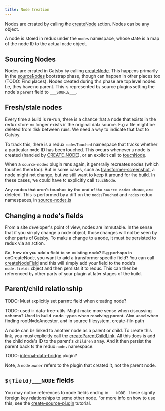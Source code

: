 ```yaml
---
title: Node Creation
---
```


Nodes are created by calling the [createNode](/docs/actions/#createNode) action. Nodes can be any object.

A node is stored in redux under the `nodes` namespace, whose state is a map of the node ID to the actual node object.

## Sourcing Nodes

Nodes are created in Gatsby by calling [createNode](/docs/actions/#createNode). This happens primarily in the [sourceNodes](/docs/node-apis/#sourceNodes) bootstrap phase, though can happen in other places too (TODO: Find places). Nodes created during this phase are top level nodes. I.e, they have no parent. This is represented by source plugins setting the node's `parent` field to `___SOURCE___`.

## Fresh/stale nodes

Every time a build is re-run, there is a chance that a node that exists in the redux store no longer exists in the original data source. E.g a file might be deleted from disk between runs. We need a way to indicate that fact to Gatsby.

To track this, there is a redux `nodesTouched` namespace that tracks whether a particular node ID has been touched. This occurs whenever a node is created (handled by [CREATE_NODE](https://github.com/gatsbyjs/gatsby/blob/master/packages/gatsby/src/redux/reducers/nodes-touched.js)), or an explicit call to [touchNode](/docs/bound-action-creators/#touchNode). 

When a `source-nodes` plugin runs again, it generally recreates nodes (which touches them too). But in some cases, such as [transformer-screenshot](https://github.com/gatsbyjs/gatsby/blob/master/packages/gatsby-transformer-screenshot/src/gatsby-node.js#L56), a node might not change, but we still want to keep it around for the build. In these cases, we could have to explicitly call `touchNode`. 

Any nodes that aren't touched by the end of the `source-nodes` phase, are deleted. This is performed by a diff on the `nodesTouched` and `nodes` redux namespaces, in [source-nodes.js](https://github.com/gatsbyjs/gatsby/blob/master/packages/gatsby/src/utils/source-nodes.js)

## Changing a node's fields

From a site developer's point of view, nodes are immutable. In the sense that if you simply change a node object, those changes will not be seen by other parts of Gatsby. To make a change to a node, it must be persisted to redux via an action.

So, how do you add a field to an existing node? E.g perhaps in onCreateNode, you want to add a transformer specific field? You can call [createNodeField]() and this will simply add your field to the node's `node.fields` object and then persists it to redux. This can then be referenced by other parts of your plugin at later stages of the build. 

## Parent/child relationship

TODO: Must explicitly set parent: field when creating node?

TODO: used in data-tree-utils. Might make more sense when discussing schema? Used in build-node-types when resolving parent. Also used when finding rootNodeAncestor. and in source filesystem, create-file-path

A node can be linked to another node as a parent or child. To create this link, you must explicitly call the [createParentChildLink](/docs/bound-action-creators/#createParentChildLink). All this does is add the child node's ID to the parent's `children` array. And it then persist the parent back to the redux `nodes` namespace.

TODO: [internal-data-bridge]() plugin?

Note, a `node.owner` refers to the plugin that created it, not the parent node.

## `${field}___NODE` fields

You may notice references to node fields ending in `___NODE`. These signify foreign key relationships to some other node. For more info on how to use this, see the [create-source-plugin](/docs/create-source-plugin/) tutorial.


